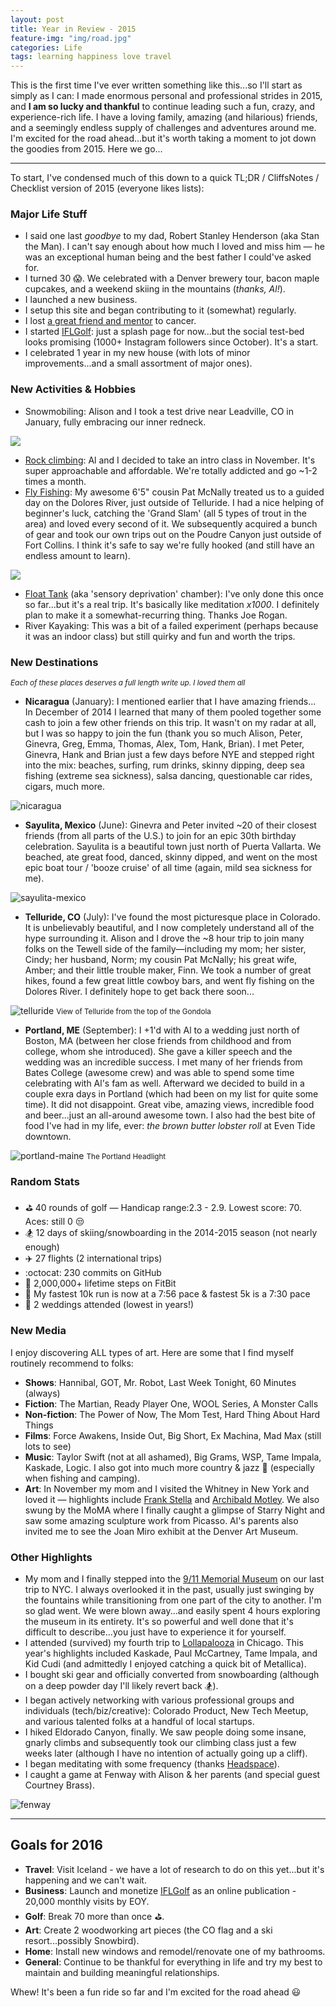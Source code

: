 ```yaml
---
layout: post
title: Year in Review - 2015
feature-img: "img/road.jpg"
categories: Life
tags: learning happiness love travel
---
```

This is the first time I've ever written something like this...so I'll start as simply as I can: I made enormous personal and professional strides in 2015, and **I am so lucky and thankful** to continue leading such a fun, crazy, and experience-rich life. I have a loving family, amazing (and hilarious) friends, and a seemingly endless supply of challenges and adventures around me. I'm excited for the road ahead...but it's worth taking a moment to jot down the goodies from 2015. Here we go...

---

To start, I've condensed much of this down to a quick TL;DR / CliffsNotes / Checklist version of 2015 (everyone likes lists): 

### Major Life Stuff

- I said one last _goodbye_ to my dad, Robert Stanley Henderson (aka Stan the Man). I can't say enough about how much I loved and miss him &mdash; he was an exceptional human being and the best father I could've asked for.
- I turned 30 :scream:. We celebrated with a Denver brewery tour, bacon maple cupcakes, and a weekend skiing in the mountains (_thanks, Al!_).
- I launched a new business.
- I setup this site and began contributing to it (somewhat) regularly.
- I lost [a great friend and mentor](https://devin.reams.me/2015/remembering-alex-king/) to cancer.
- I started [IFLGolf](http://ifl.golf): just a splash page for now...but the social test-bed looks promising (1000+ Instagram followers since October). It's a start.
- I celebrated 1 year in my new house (with lots of minor improvements...and a small assortment of major ones).

### New Activities & Hobbies

- Snowmobiling: Alison and I took a test drive near Leadville, CO in January, fully embracing our inner redneck.

<img src="https://cloud.githubusercontent.com/assets/178044/12120618/c4f5880c-b38e-11e5-9b47-6df0fe46cddf.jpg" />

- [Rock climbing](/2015/10/31/climbing/): Al and I decided to take an intro class in November. It's super approachable and affordable. We're totally addicted and go ~1-2 times a month.
- [Fly Fishing](https://cloud.githubusercontent.com/assets/178044/12120795/9797b5e6-b38f-11e5-8ad7-906dc851bb66.jpg): My awesome 6'5" cousin Pat McNally treated us to a guided day on the Dolores River, just outside of Telluride.  I had a nice helping of beginner's luck, catching the 'Grand Slam' (all 5 types of trout in the area) and loved every second of it. We subsequently acquired a bunch of gear and took our own trips out on the Poudre Canyon just outside of Fort Collins. I think it's safe to say we're fully hooked (and still have an endless amount to learn). 
 
<img src="https://cloud.githubusercontent.com/assets/178044/12248368/2833a0ac-b876-11e5-989e-23ccccece088.jpg" />

- [Float Tank](/2016/01/07/float-tanks/) (aka 'sensory deprivation' chamber): I've only done this once so far...but it's a real trip. It's basically like meditation _x1000_. I definitely plan to make it a somewhat-recurring thing. Thanks Joe Rogan.
- River Kayaking: This was a bit of a failed experiment (perhaps because it was an indoor class) but still quirky and fun and worth the trips.

### New Destinations

<small>_Each of these places deserves a full length write up. I loved them all_</small>

- **Nicaragua** (January): I mentioned earlier that I have amazing friends... In December of 2014 I learned that many of them pooled together some cash to join a few other friends on this trip. It wasn't on my radar at all, but I was so happy to join the fun (thank you so much Alison, Peter, Ginevra, Greg, Emma, Thomas, Alex, Tom, Hank, Brian). I met Peter, Ginevra, Hank and Brian just a few days before NYE and stepped right into the mix: beaches, surfing, rum drinks, skinny dipping, deep sea fishing (extreme sea sickness), salsa dancing, questionable car rides, cigars, much more. 

![nicaragua](https://cloud.githubusercontent.com/assets/178044/12248633/f58699b4-b877-11e5-943d-2af802c1d4c8.jpg)

- **Sayulita, Mexico** (June): Ginevra and Peter invited ~20 of their closest friends (from all parts of the U.S.) to join for an epic 30th birthday celebration. Sayulita is a beautiful town just north of Puerta Vallarta. We beached, ate great food, danced, skinny dipped, and went on the most epic boat tour / 'booze cruise' of all time (again, mild sea sickness for me). 

![sayulita-mexico](https://cloud.githubusercontent.com/assets/178044/12248733/84941f0a-b878-11e5-94d3-6ed1b22352e5.jpg)

- **Telluride, CO** (July): I've found the most picturesque place in Colorado. It is unbelievably beautiful, and I now completely understand all of the hype surrounding it. Alison and I drove the ~8 hour trip to join many folks on the Tewell side of the family&mdash;including my mom; her sister, Cindy; her husband, Norm; my cousin Pat McNally; his great wife, Amber; and their little trouble maker, Finn. We took a number of great hikes, found a few great little cowboy bars, and went fly fishing on the Dolores River. I definitely hope to get back there soon... 

![telluride](https://cloud.githubusercontent.com/assets/178044/12249077/bfebed74-b87a-11e5-94d9-b222be8e160b.jpg)
<small>View of Telluride from the top of the Gondola</small>    

- **Portland, ME** (September): I +1'd with Al to a wedding just north of Boston, MA (between her close friends from childhood and from college, whom she introduced). She gave a killer speech and the wedding was an incredible success. I met many of her friends from Bates College (awesome crew) and was able to spend some time celebrating with Al's fam as well. Afterward we decided to build in a couple exra days in Portland (which had been on my list for quite some time). It did not disappoint. Great vibe, amazing views, incredible food and beer...just an all-around awesome town. I also had the best bite of food I've had in my life, ever: _the brown butter lobster roll_ at Even Tide downtown. 

![portland-maine](https://scontent-dfw1-1.cdninstagram.com/hphotos-xtp1/t51.2885-15/e35/11909285_544229199068210_1827021005_n.jpg)
<small>The Portland Headlight</small>

### Random Stats

- :golf: 40 rounds of golf &mdash; Handicap range:2.3 - 2.9. Lowest score: 70. Aces: still 0 :unamused:
- :snowboarder: 12 days of skiing/snowboarding in the 2014-2015 season (not nearly enough)
- :airplane: 27 flights (2 international trips)
- :octocat: 230 commits on GitHub
- :feet: 2,000,000+ lifetime steps on FitBit
- :running: My fastest 10k run is now at a 7:56 pace &amp; fastest 5k is a 7:30 pace
- :wedding: 2 weddings attended (lowest in years!)

### New Media

I enjoy discovering ALL types of art. Here are some that I find myself routinely recommend to folks:

- **Shows**: Hannibal, GOT, Mr. Robot, Last Week Tonight, 60 Minutes (always)
- **Fiction**: The Martian, Ready Player One, WOOL Series, A Monster Calls
- **Non-fiction**: The Power of Now, The Mom Test, Hard Thing About Hard Things
- **Films**: Force Awakens, Inside Out, Big Short, Ex Machina, Mad Max (still lots to see)
- **Music**: Taylor Swift (not at all ashamed), Big Grams, WSP, Tame Impala, Kaskade, Logic. I also got into much more country &amp; jazz :trumpet: (especially when fishing and camping).
- **Art**: In November my mom and I visited the Whitney in New York and loved it &mdash; highlights include [Frank Stella](http://whitney.org/Exhibitions/FrankStella) and [Archibald Motley](http://whitney.org/Exhibitions/ArchibaldMotley). We also swung by the MoMA where I finally caught a glimpse of Starry Night and saw some amazing sculpture work from Picasso. Al's parents also invited me to see the Joan Miro exhibit at the Denver Art Museum.

### Other Highlights

- My mom and I finally stepped into the [9/11 Memorial Museum](http://www.911memorial.org/museum) on our last trip to NYC. I always overlooked it in the past, usually just swinging by the fountains while transitioning from one part of the city to another. I'm so glad went. We were blown away...and easily spent 4 hours exploring the museum in its entirety. It's so powerful and well done that it's difficult to describe...you just have to experience it for yourself.
- I attended (survived) my fourth trip to [Lollapalooza](https://cloud.githubusercontent.com/assets/178044/12249717/bd3ca3d0-b87e-11e5-9cfb-49550a87bf87.jpg) in Chicago. This year's highlights included Kaskade, Paul McCartney, Tame Impala, and Kid Cudi (and admittedly I enjoyed catching a quick bit of Metallica).
- I bought ski gear and officially converted from snowboarding (although on a deep powder day I'll likely revert back :snowboarder:).
- I began actively networking with various professional groups and individuals (tech/biz/creative): Colorado Product, New Tech Meetup, and various talented folks at a handful of local startups.
- I hiked Eldorado Canyon, finally. We saw people doing some insane, gnarly climbs and subsequently took our climbing class just a few weeks later (although I have no intention of actually going up a cliff).
- I began meditating with some frequency (thanks [Headspace](http://headspace.com)).
- I caught a game at Fenway with Alison &amp; her parents (and special guest Courtney Brass).

![fenway](https://cloud.githubusercontent.com/assets/178044/12250407/ceb36e82-b883-11e5-8d2f-a60582488404.JPG)

---

## Goals for 2016

- **Travel**: Visit Iceland - we have a lot of research to do on this yet...but it's happening and we can't wait.
- **Business**: Launch and monetize [IFLGolf](http://ifl.golf) as an online publication - 20,000 monthly visits by EOY.
- **Golf**: Break 70 more than once :golf:.
- **Art**: Create 2 woodworking art pieces (the CO flag and a ski resort...possibly Snowbird).
- **Home**: Install new windows and remodel/renovate one of my bathrooms.
- **General**: Continue to be thankful for everything in life and try my best to maintain and building meaningful relationships.

Whew! It's been a fun ride so far and I'm excited for the road ahead :smiley:
